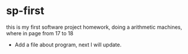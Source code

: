 # sp-first
this is my first software project homework, doing a arithmetic machines, where in page from 17 to 18
* Add a file about program, next I will update.
